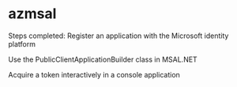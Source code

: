 # azmsal
Steps completed:
Register an application with the Microsoft identity platform

Use the PublicClientApplicationBuilder class in MSAL.NET

Acquire a token interactively in a console application
